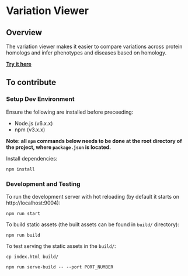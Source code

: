 # Variation Viewer

## Overview
The variation viewer makes it easier to compare variations across protein homologs and infer phenotypes and diseases based on homology.

__[Try it here](http://dev.wormbase.org:9015)__

## To contribute
### Setup Dev Environment

Ensure the following are installed before preceeding:
- Node.js (v6.x.x)
- npm (v3.x.x)

__Note: all `npm` commands below needs to be done at the root directory of the project, where `package.json` is located.__

Install dependencies:

`npm install`

### Development and Testing
To run the development server with hot reloading (by default it starts on http://localhost:9004):

`npm run start`

To build static assets (the built assets can be found in `build/` directory):

`npm run build`

To test serving the static assets in the `build/`:

`cp index.html build/`

`npm run serve-build -- --port PORT_NUMBER`
